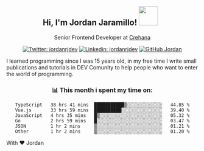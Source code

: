 <div align="center">
<h2 style="margin-right:10px;">Hi, I'm Jordan Jaramillo! <img src="https://media.giphy.com/media/Wj7lNjMNDxSmc/source.gif" width="50" > </h2>

<p>Senior Frontend Developer at <a href="https://www.crehana.com/">Crehana</a></p>

[![Twitter: jordanrjdev](https://img.shields.io/twitter/follow/jordanrjdev?style=social)](https://twitter.com/jordanrjdev)
[![Linkedin: jordanrjdev](https://img.shields.io/badge/-jordanrjdev-blue?style=flat-square&logo=Linkedin&logoColor=white&link=https://www.linkedin.com/in/jordanrjdev/)](https://www.linkedin.com/in/jordanrjdev/)
[![GitHub Jordan](https://img.shields.io/github/followers/jnadroj?label=follow&style=social)](https://github.com/jnadroj)

</div>
I learned programming since I was 15 years old, in my free time I write small publications and tutorials in DEV Comunity to help people who want to enter the world of programming.

<div align="center">

### 📊 **This month i spent my time on:**

<!--START_SECTION:waka-->

```text
TypeScript   38 hrs 41 mins  ███████████▒░░░░░░░░░░░░░   44.85 %
Vue.js       33 hrs 59 mins  ██████████░░░░░░░░░░░░░░░   39.40 %
JavaScript   4 hrs 35 mins   █▒░░░░░░░░░░░░░░░░░░░░░░░   05.32 %
Go           2 hrs 59 mins   █░░░░░░░░░░░░░░░░░░░░░░░░   03.47 %
JSON         1 hr 2 mins     ▒░░░░░░░░░░░░░░░░░░░░░░░░   01.21 %
Other        1 hr 2 mins     ▒░░░░░░░░░░░░░░░░░░░░░░░░   01.20 %
```

<!--END_SECTION:waka-->

</div>

With ❤️ Jordan
